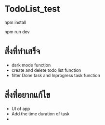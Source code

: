 # TodoList_test

npm install

npm run dev

# สิ่งที่ทำเสร็จ
- dark mode function
- create and delete todo list function
- filter Done task and Inprogress task function

# สิ่งที่อยากแก้ไข
- UI of app 
- Add the time duration of task
- 